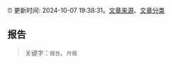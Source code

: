 :alarm_clock: 更新时间: 2024-10-07 19:38:31。[文章来源](/README.md)、[文章分类](/TAGS.md)

## 报告


> 关键字：`报告`、`月报`



